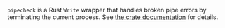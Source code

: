`pipecheck` is a Rust `Write` wrapper that handles broken pipe errors by terminating the current process.
See [the crate documentation](https://docs.rs/pipecheck/latest/pipecheck/) for details.
